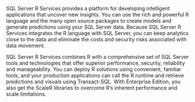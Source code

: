 SQL Server R Services provides a platform for developing intelligent applications that uncover new insights. You can use the rich and powerful R language and the many open source packages to create models and generate predictions using your SQL Server data. Because SQL Server R Services integrates the R language with SQL Server, you can keep analytics close to the data and eliminate the costs and security risks associated with data movement.

SQL Server R Services combines R with a comprehensive set of SQL Server tools and technologies that offer superior performance, security, reliability and manageability. You can deploy R solutions using convenient, familiar tools, and your production applications can call the R runtime and retrieve predictions and visuals using Transact-SQL. With Enterprise Edition, you also get the ScaleR libraries to overcome R’s inherent performance and scale limitations.
